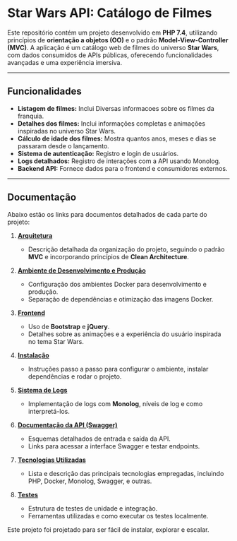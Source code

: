 # Star Wars API: Catálogo de Filmes

Este repositório contém um projeto desenvolvido em **PHP 7.4**, utilizando princípios de **orientação a objetos (OO)** e o padrão **Model-View-Controller (MVC)**. A aplicação é um catálogo web de filmes do universo **Star Wars**, com dados consumidos de APIs públicas, oferecendo funcionalidades avançadas e uma experiência imersiva.

---

## **Funcionalidades**
- **Listagem de filmes:** Inclui Diversas informacoes sobre os filmes da franquia.
- **Detalhes dos filmes:** Inclui informações completas e animações inspiradas no universo Star Wars.
- **Cálculo de idade dos filmes:** Mostra quantos anos, meses e dias se passaram desde o lançamento.
- **Sistema de autenticação:** Registro e login de usuários.
- **Logs detalhados:** Registro de interações com a API usando Monolog.
- **Backend API:** Fornece dados para o frontend e consumidores externos.

---

## **Documentação**
Abaixo estão os links para documentos detalhados de cada parte do projeto:

1. **[Arquitetura](Documentation/arquitecture.md)**
   - Descrição detalhada da organização do projeto, seguindo o padrão **MVC** e incorporando princípios de **Clean Architecture**.

2. **[Ambiente de Desenvolvimento e Produção](Documentation/environment.md)**
   - Configuração dos ambientes Docker para desenvolvimento e produção.
   - Separação de dependências e otimização das imagens Docker.

3. **[Frontend](Documentation/front-end.md)**
   - Uso de **Bootstrap** e **jQuery**.
   - Detalhes sobre as animações e a experiência do usuário inspirada no tema Star Wars.

4. **[Instalação](Documentation/instalation.md)**
   - Instruções passo a passo para configurar o ambiente, instalar dependências e rodar o projeto.

5. **[Sistema de Logs](Documentation/logging.md)**
   - Implementação de logs com **Monolog**, níveis de log e como interpretá-los.

6. **[Documentação da API (Swagger)](Documentation/swagger.md)**
   - Esquemas detalhados de entrada e saída da API.
   - Links para acessar a interface Swagger e testar endpoints.

7. **[Tecnologias Utilizadas](Documentation/tecnologies.md)**
   - Lista e descrição das principais tecnologias empregadas, incluindo PHP, Docker, Monolog, Swagger, e outras.

8. **[Testes](Documentation/tests.md)**
   - Estrutura de testes de unidade e integração.
   - Ferramentas utilizadas e como executar os testes localmente.

Este projeto foi projetado para ser fácil de instalar, explorar e escalar.